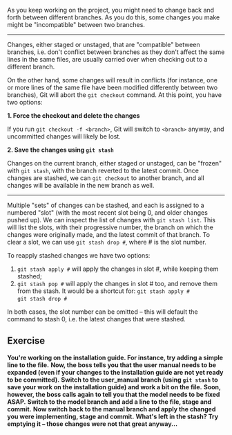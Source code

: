 As you keep working on the project, you might need to change back and forth between different branches. As you do this, some changes you make might be "incompatible" between two branches. 

---

Changes, either staged or unstaged, that are "compatible" between branches, i.e. don't conflict between branches as they don't affect the same lines in the same files, are usually carried over when checking out to a different branch.  

On the other hand, some changes will result in conflicts (for instance, one or more lines of the same file have been modified differently between two branches), Git will abort the `git checkout` command. At this point, you have two options:  

**1. Force the checkout and delete the changes**

If you run `git checkout -f <branch>`, Git will switch to `<branch>` anyway, and uncommitted changes will likely be lost.

**2. Save the changes using `git stash`**

Changes on the current branch, either staged or unstaged, can be "frozen" with `git stash`, with the branch reverted to the latest commit. Once changes are stashed, we can `git checkout` to another branch, and all changes will be available in the new branch as well.

---

Multiple "sets" of changes can be stashed, and each is assigned to a numbered "slot" (with the most recent slot being 0, and older changes pushed up). We can inspect the list of changes with `git stash list`. This will list the slots, with their progressive number, the branch on which the changes were originally made, and the latest commit of that branch. To clear a slot, we can use `git stash drop #`, where # is the slot number.

To reapply stashed changes we have two options:
1. `git stash apply #` will apply the changes in slot #, while keeping them stashed;  
2. `git stash pop #` will apply the changes in slot # too, and remove them from the stash. It would be a shortcut for:
`git stash apply #`  
`git stash drop #`  

In both cases, the slot number can be omitted – this will default the command to stash 0, i.e. the latest changes that were stashed.

## Exercise

**You're working on the installation guide. For instance, try adding a simple line to the file.**
**Now, the boss tells you that the user manual needs to be expanded (even if your changes to the installation guide are not yet ready to be committed).**
**Switch to the user_manual branch (using `git stash` to save your work on the installation guide) and work a bit on the file.**
**Soon, however, the boss calls again to tell you that the model needs to be fixed ASAP.**
**Switch to the model branch and add a line to the file, stage and commit.**
**Now switch back to the manual branch and apply the changed you were implementing, stage and commit.**
**What's left in the stash? Try emptying it – those changes were not that great anyway...**